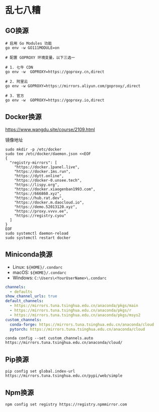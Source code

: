 # 乱七八糟

## GO换源

```shell
# 启用 Go Modules 功能
go env -w GO111MODULE=on

# 配置 GOPROXY 环境变量，以下三选一

# 1. 七牛 CDN
go env -w  GOPROXY=https://goproxy.cn,direct

# 2. 阿里云
go env -w GOPROXY=https://mirrors.aliyun.com/goproxy/,direct

# 3. 官方
go env -w  GOPROXY=https://goproxy.io,direct
```

## Docker换源

https://www.wangdu.site/course/2109.html

镜像地址

```shell
sudo mkdir -p /etc/docker
sudo tee /etc/docker/daemon.json <<EOF
{
  "registry-mirrors": [
    "https://docker.1panel.live",
    "https://docker.1ms.run",
    "https://dytt.online",
    "https://docker-0.unsee.tech",
    "https://lispy.org",
    "https://docker.xiaogenban1993.com",
    "https://666860.xyz",
    "https://hub.rat.dev",
    "https://docker.m.daocloud.io",
    "https://demo.52013120.xyz",
    "https://proxy.vvvv.ee",
    "https://registry.cyou"
  ]
}
EOF
sudo systemctl daemon-reload
sudo systemctl restart docker
```

## Miniconda换源

- Linux: `${HOME}/.condarc`
- macOS: `${HOME}/.condarc`
- Windows: `C:\Users\<YourUserName>\.condarc`

```yaml
channels:
  - defaults
show_channel_urls: true
default_channels:
  - https://mirrors.tuna.tsinghua.edu.cn/anaconda/pkgs/main
  - https://mirrors.tuna.tsinghua.edu.cn/anaconda/pkgs/r
  - https://mirrors.tuna.tsinghua.edu.cn/anaconda/pkgs/msys2
custom_channels:
  conda-forge: https://mirrors.tuna.tsinghua.edu.cn/anaconda/cloud
  pytorch: https://mirrors.tuna.tsinghua.edu.cn/anaconda/cloud
```

```shell
conda config --set custom_channels.auto https://mirrors.tuna.tsinghua.edu.cn/anaconda/cloud/
```

## Pip换源

```shell
pip config set global.index-url https://mirrors.tuna.tsinghua.edu.cn/pypi/web/simple
```

## Npm换源

```shell
npm config set registry https://registry.npmmirror.com
```

